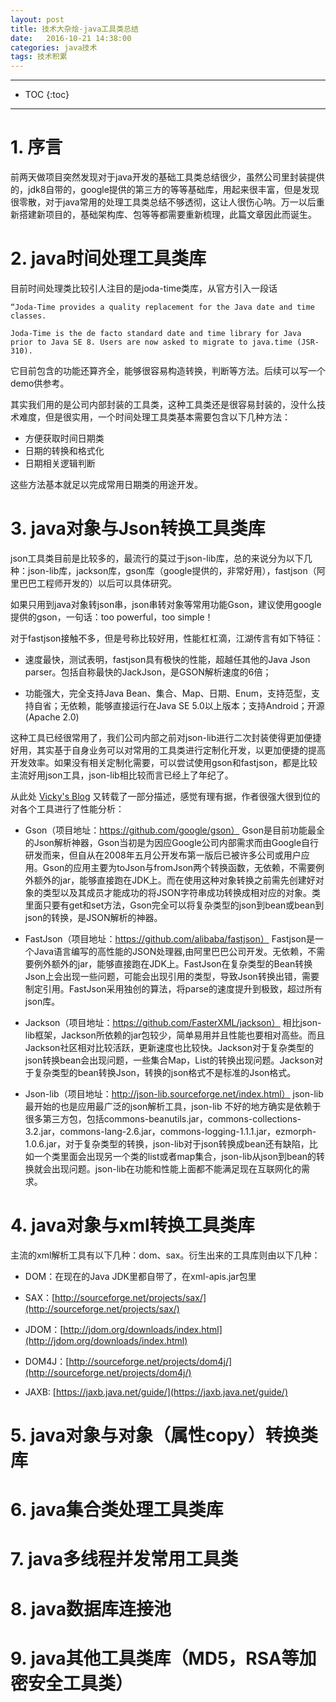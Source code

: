 ```yaml
---
layout: post
title: 技术大杂烩-java工具类总结
date:   2016-10-21 14:38:00
categories: java技术
tags: 技术积累
---
```

*****
* TOC
{:toc}
*****

# 1. 序言

前两天做项目突然发现对于java开发的基础工具类总结很少，虽然公司里封装提供的，jdk8自带的，google提供的第三方的等等基础库，用起来很丰富，但是发现很零散，对于java常用的处理工具类总结不够透彻，这让人很伤心呐。万一以后重新搭建新项目的，基础架构库、包等等都需要重新梳理，此篇文章因此而诞生。

# 2. java时间处理工具类库

目前时间处理类比较引人注目的是joda-time类库，从官方引入一段话

~~~text
“Joda-Time provides a quality replacement for the Java date and time classes.

Joda-Time is the de facto standard date and time library for Java prior to Java SE 8. Users are now asked to migrate to java.time (JSR-310).
~~~

它目前包含的功能还算齐全，能够很容易构造转换，判断等方法。后续可以写一个demo供参考。

其实我们用的是公司内部封装的工具类，这种工具类还是很容易封装的，没什么技术难度，但是很实用，一个时间处理工具类基本需要包含以下几种方法：

- 方便获取时间日期类
- 日期的转换和格式化
- 日期相关逻辑判断

这些方法基本就足以完成常用日期类的用途开发。


# 3. java对象与Json转换工具类库

json工具类目前是比较多的，最流行的莫过于json-lib库，总的来说分为以下几种：json-lib库，jackson库，gson库（google提供的，非常好用），fastjson（阿里巴巴工程师开发的）以后可以具体研究。

如果只用到java对象转json串，json串转对象等常用功能Gson，建议使用google提供的gson，一句话：too powerful，too simple！

对于fastjson接触不多，但是号称比较好用，性能杠杠滴，江湖传言有如下特征：

- 速度最快，测试表明，fastjson具有极快的性能，超越任其他的Java Json parser。包括自称最快的JackJson，是GSON解析速度的6倍；

- 功能强大，完全支持Java Bean、集合、Map、日期、Enum，支持范型，支持自省；无依赖，能够直接运行在Java SE 5.0以上版本；支持Android；开源 (Apache 2.0)

这种工具已经很常用了，我们公司内部之前对json-lib进行二次封装使得更加便捷好用，其实基于自身业务可以对常用的工具类进行定制化开发，以更加便捷的提高开发效率。如果没有相关定制化需要，可以尝试使用gson和fastjson，都是比较主流好用json工具，json-lib相比较而言已经上了年纪了。

从此处 [Vicky's Blog](http://vickyqi.com/2015/10/19/%E5%87%A0%E7%A7%8D%E5%B8%B8%E7%94%A8JSON%E5%BA%93%E6%80%A7%E8%83%BD%E6%AF%94%E8%BE%83/ "原文地址") 又转载了一部分描述，感觉有理有据，作者很强大很到位的对各个工具进行了性能分析：

- Gson（项目地址：https://github.com/google/gson）
  Gson是目前功能最全的Json解析神器，Gson当初是为因应Google公司内部需求而由Google自行研发而来，但自从在2008年五月公开发布第一版后已被许多公司或用户应用。Gson的应用主要为toJson与fromJson两个转换函数，无依赖，不需要例外额外的jar，能够直接跑在JDK上。而在使用这种对象转换之前需先创建好对象的类型以及其成员才能成功的将JSON字符串成功转换成相对应的对象。类里面只要有get和set方法，Gson完全可以将复杂类型的json到bean或bean到json的转换，是JSON解析的神器。

- FastJson（项目地址：https://github.com/alibaba/fastjson）
  Fastjson是一个Java语言编写的高性能的JSON处理器,由阿里巴巴公司开发。无依赖，不需要例外额外的jar，能够直接跑在JDK上。FastJson在复杂类型的Bean转换Json上会出现一些问题，可能会出现引用的类型，导致Json转换出错，需要制定引用。FastJson采用独创的算法，将parse的速度提升到极致，超过所有json库。
 
- Jackson（项目地址：https://github.com/FasterXML/jackson）
  相比json-lib框架，Jackson所依赖的jar包较少，简单易用并且性能也要相对高些。而且Jackson社区相对比较活跃，更新速度也比较快。Jackson对于复杂类型的json转换bean会出现问题，一些集合Map，List的转换出现问题。Jackson对于复杂类型的bean转换Json，转换的json格式不是标准的Json格式。
 
- Json-lib（项目地址：http://json-lib.sourceforge.net/index.html）
  json-lib最开始的也是应用最广泛的json解析工具，json-lib 不好的地方确实是依赖于很多第三方包，包括commons-beanutils.jar，commons-collections-3.2.jar，commons-lang-2.6.jar，commons-logging-1.1.1.jar，ezmorph-1.0.6.jar，对于复杂类型的转换，json-lib对于json转换成bean还有缺陷，比如一个类里面会出现另一个类的list或者map集合，json-lib从json到bean的转换就会出现问题。json-lib在功能和性能上面都不能满足现在互联网化的需求。


# 4. java对象与xml转换工具类库

主流的xml解析工具有以下几种：dom、sax。衍生出来的工具库则由以下几种：

- DOM：在现在的Java JDK里都自带了，在xml-apis.jar包里

- SAX：[http://sourceforge.net/projects/sax/](http://sourceforge.net/projects/sax/)

- JDOM：[http://jdom.org/downloads/index.html](http://jdom.org/downloads/index.html)

- DOM4J：[http://sourceforge.net/projects/dom4j/](http://sourceforge.net/projects/dom4j/)

- JAXB: [https://jaxb.java.net/guide/](https://jaxb.java.net/guide/)

# 5. java对象与对象（属性copy）转换类库

# 6. java集合类处理工具类库

# 7. java多线程并发常用工具类

# 8. java数据库连接池

# 9. java其他工具类库（MD5，RSA等加密安全工具类）